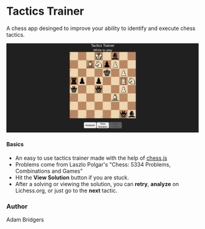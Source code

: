 # Tactics Trainer

 A chess app desinged to improve your ability to identify and execute chess tactics.

![image](./tactics-trainer.png)

#### Basics
* An easy to use tactics trainer made with the help of [chess.js](https://github.com/jhlywa/chess.js)
* Problems come from Laszlo Polgar's "Chess: 5334 Problems, Combinations and Games"
* Hit the **View Solution** button if you are stuck.
* After a solving or viewing the solution, you can **retry**, **analyze** on Lichess.org, or just go to the **next** tactic.

### Author
Adam Bridgers
